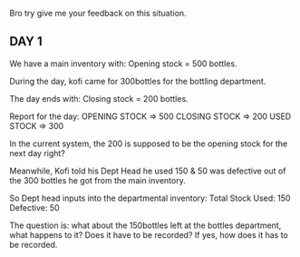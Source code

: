 Bro try give me your feedback on this situation.

DAY 1
-----
We have a main inventory with:
Opening stock = 500 bottles.

During the day, kofi came for 300bottles for the bottling department.

The day ends with:
Closing stock = 200 bottles.

Report for the day:
OPENING STOCK => 500
CLOSING STOCK => 200
USED STOCK => 300

In the current system, the 200 is supposed to be the opening stock for the next day right?

Meanwhile, Kofi told his Dept Head he used 150 & 50 was defective out of the 300 bottles he got from the main inventory.

So Dept head inputs into the departmental inventory:
Total Stock Used: 150
Defective: 50

The question is:
what about the 150bottles left at the bottles department,
what happens to it? 
Does it have to be recorded?
If yes, how does it has to be recorded.